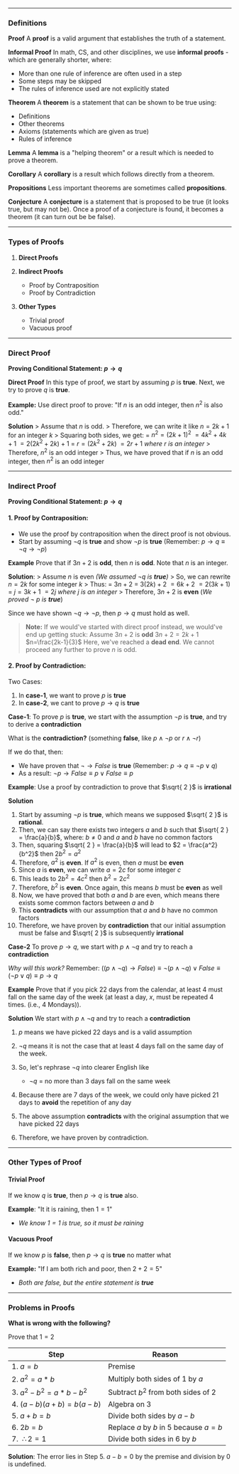 - - -
### Definitions

**Proof**
A **proof** is a valid argument that establishes the truth of a statement.

**Informal Proof**
In math, CS, and other disciplines, we use **informal proofs** - which are generally shorter, where:
- More than one rule of inference are often used in a step
- Some steps may be skipped
- The rules of inference used are not explicitly stated

**Theorem**
A **theorem** is a statement that can be shown to be true using:
- Definitions
- Other theorems
- Axioms (statements which are given as true)
- Rules of inference

**Lemma**
A **lemma** is a "helping theorem" or a result which is needed to prove a theorem.

**Corollary**
A **corollary** is a result which follows directly from a theorem.

**Propositions**
Less important theorems are sometimes called **propositions**.

**Conjecture**
A **conjecture** is a statement that is proposed to be true (it looks true, but may not be). Once a proof of a conjecture is found, it becomes a theorem (it can turn out be be false).

- - -
### Types of Proofs

1. **Direct Proofs**

2. **Indirect Proofs**
	- Proof by Contraposition
	- Proof by Contradiction

3. **Other Types**
	- Trivial proof
	- Vacuous proof

- - -
### Direct Proof
**Proving Conditional Statement: $p \to q$**

**Direct Proof**
In this type of proof, we start by assuming $p$ is **true**. Next, we try to prove $q$ is **true**.

**Example:**
Use direct proof to prove:
	"If $n$ is an odd integer, then $n^2$ is also odd."

**Solution**
	> Assume that $n$ is odd.
	> Therefore, we can write it like $n= 2k + 1$ for an integer $k$
	> Squaring both sides, we get:
		= $n^2 = (2k+1)^2$
	    $=4k^2+4k+1$
	    $= 2(2k^2 + 2k) +1$
	    = $r = (2k^2+2k)$
	    $= 2r +1$  *where $r$ is an integer*
	> Therefore, $n^2$ is an odd integer
	> Thus, we have proved that if $n$ is an odd integer, then $n^2$ is an odd integer
	    
- - -
### Indirect Proof
**Proving Conditional Statement: $p \to q$**

#### 1. Proof by Contraposition:
- We use the proof by contraposition when the direct proof is not obvious.
- Start by assuming $\lnot q$ is **true** and show $\lnot p$ is **true** (Remember: $p \to q \equiv \lnot q \to \lnot p$)

**Example** 
Prove that if $3n+2$ is **odd**, then $n$ is **odd**. Note that $n$ is an integer.

**Solution**:
	> Assume $n$ is even       *(We assumed $\lnot q$ is **true**)*
	> So, we can rewrite $n=2k$ for some integer $k$
	> Thus:
		= $3n+2$
		= $3(2k)+2$
		$=6k+2$
		$= 2(3k+1)$
		= $j = 3k+1$
		$= 2j$    *where $j$ is an integer*
	> Therefore, $3n + 2$ is **even**  (*We proved $\lnot$ p is **true***)
	
Since we have shown $\lnot q \to \lnot p$, then $p \to q$ must hold as well.

> **Note:** If we would've started with direct proof instead, we would've end up getting stuck:
    Assume $3n+2$ is **odd**
	$3n+2 = 2k+1$
	$n=\frac{2k-1}{3}$
	Here, we've reached a **dead end**. We cannot proceed any further to prove $n$ is odd.

#### 2. Proof by Contradiction:

Two Cases:
1. In **case-1**, we want to prove $p$ is **true**
2. In **case-2**, we cant to prove $p \to q$ is **true**

**Case-1**:
To prove $p$ is **true**, we start with the assumption $\lnot p$ is **true**, and try to derive a **contradiction**

What is the **contradiction?** (something **false**, like $p \land \lnot p$ or $r \land \lnot r$)

If we do that, then:
- We have proven that $\lnot \to False$ is **true**    (Remember: $p \to q \equiv \lnot p \lor q$)
- As a result:
		$\lnot p \to False \equiv p \lor False \equiv p$

**Example**:
Use a proof by contradiction to prove that $\sqrt{ 2 }$ is **irrational**

**Solution**
1. Start by assuming $\lnot p$ is **true**, which means we supposed $\sqrt{ 2 }$ is **rational**.
2. Then, we can say there exists two integers $a$ and $b$ such that $\sqrt{ 2 } = \frac{a}{b}$, where:
		$b \neq 0$ and $a$ and $b$ have no common factors
3. Then, squaring $\sqrt{ 2 } = \frac{a}{b}$ will lead to $2 = \frac{a^2}{b^2}$ then $2b^2 = a^2$
4. Therefore, $a^2$ is **even**. If $a^2$ is even, then $a$ must be **even**
5. Since $a$ is **even**, we can write $a=2c$ for some integer $c$
6. This leads to $2b^2=4c^2$ then $b^2=2c^2$
7. Therefore, $b^2$ is **even**. Once again, this means $b$ must be **even** as well
8. Now, we have proved that both $a$ and $b$ are even, which means there exists some common factors between $a$ and $b$
9. This **contradicts** with our assumption that $a$ and $b$ have no common factors
10. Therefore, we have proven by **contradiction** that our initial assumption must be false and $\sqrt{ 2 }$ is subsequently **irrational**

**Case-2**
To prove $p \to q$, we start with $p \land \lnot q$ and try to reach a **contradiction**

*Why will this work?* Remember: $((p \land \lnot q) \to False) \equiv \lnot(p \land \lnot q) \lor False \equiv (\lnot p \lor q) \equiv p \to q$

**Example**
Prove that if you pick 22 days from the calendar, at least 4 must fall on the same day of the week (at least a day, $x$, must be repeated 4 times. (i.e., 4 Mondays)).

**Solution**
We start with $p \land \lnot q$ and try to reach a **contradiction**

1. $p$ means we have picked 22 days and is a valid assumption
2. $\lnot q$ means it is not the case that at least 4 days fall on the same day of the week.
3. So, let's rephrase $\lnot q$ into clearer English like
	- $\lnot q$ = no more than 3 days fall on the same week

4. Because there are 7 days of the week, we could only have picked 21 days to **avoid** the repetition of any day
5. The above assumption **contradicts** with the original assumption that we have picked 22 days
6. Therefore, we have proven by contradiction. 

- - -
### Other Types of Proof

#### Trivial Proof
If we know $q$ is **true**, then $p \to q$ is **true** also.

**Example**: "It it is raining, then $1=1$" 
- *We know $1=1$ is true, so it must be raining*

#### Vacuous Proof
If we know $p$ is **false**, then $p \to q$ is **true** no matter what

**Example:** "If I am both rich and poor, then $2+2=5$" 
- *Both are false, but the entire statement is **true***

- - -
### Problems in Proofs

**What is wrong with the following?**

Prove that $1 = 2$

| Step | Reason |
| ---- | ---- |
| 1. $a=b$ | Premise |
| 2. $a^2=a*b$ | Multiply both sides of 1 by $a$ |
| 3. $a^2-b^2=a*b-b^2$ | Subtract $b^2$ from both sides of 2 |
| 4. $(a-b)(a+b)=b(a-b)$ | Algebra on 3 |
| 5. $a+b=b$ | Divide both sides by $a-b$ |
| 6. $2b=b$ | Replace $a$ by $b$ in 5 because $a=b$ |
| 7. $~\therefore 2=1$  | Divide both sides in 6 by $b$ |

**Solution**: The error lies in Step 5. $a-b=0$ by the premise and division by 0 is undefined.
